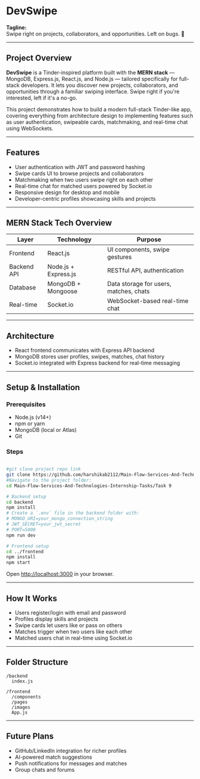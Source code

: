 # DevSwipe

**Tagline:**  
Swipe right on projects, collaborators, and opportunities. Left on bugs. 🐞

---

## Project Overview

**DevSwipe** is a Tinder-inspired platform built with the **MERN stack** — MongoDB, Express.js, React.js, and Node.js — tailored specifically for full-stack developers. It lets you discover new projects, collaborators, and opportunities through a familiar swiping interface. Swipe right if you're interested, left if it's a no-go.

This project demonstrates how to build a modern full-stack Tinder-like app, covering everything from architecture design to implementing features such as user authentication, swipeable cards, matchmaking, and real-time chat using WebSockets.

---

## Features

- User authentication with JWT and password hashing  
- Swipe cards UI to browse projects and collaborators  
- Matchmaking when two users swipe right on each other  
- Real-time chat for matched users powered by Socket.io  
- Responsive design for desktop and mobile  
- Developer-centric profiles showcasing skills and projects  

---

## MERN Stack Tech Overview

| Layer       | Technology           | Purpose                               |
|-------------|----------------------|-------------------------------------|
| Frontend    | React.js             | UI components, swipe gestures        |
| Backend API | Node.js + Express.js | RESTful API, authentication          |
| Database    | MongoDB + Mongoose   | Data storage for users, matches, chats |
| Real-time   | Socket.io            | WebSocket-based real-time chat       |

---

## Architecture

- React frontend communicates with Express API backend  
- MongoDB stores user profiles, swipes, matches, chat history  
- Socket.io integrated with Express backend for real-time messaging  

---

## Setup & Installation

### Prerequisites

- Node.js (v14+)  
- npm or yarn  
- MongoDB (local or Atlas)  
- Git  

### Steps

```bash

#git clone project repo link
git clone https://github.com/harshikab2112/Main-Flow-Services-And-Technologies-Internship-Tasks.git
#Navigate to the project folder:
cd Main-Flow-Services-And-Technologies-Internship-Tasks/Task 9

# Backend setup
cd backend
npm install
# Create a `.env` file in the backend folder with:
# MONGO_URI=your_mongo_connection_string
# JWT_SECRET=your_jwt_secret
# PORT=5000
npm run dev

# Frontend setup
cd ../frontend
npm install
npm start
````

Open [http://localhost:3000](http://localhost:3000) in your browser.

---

## How It Works

* Users register/login with email and password
* Profiles display skills and projects
* Swipe cards let users like or pass on others
* Matches trigger when two users like each other
* Matched users chat in real-time using Socket.io

---

## Folder Structure

```
/backend
  index.js

/frontend
  /components
  /pages
  /images
  App.js
```

---

## Future Plans

* GitHub/LinkedIn integration for richer profiles
* AI-powered match suggestions
* Push notifications for messages and matches
* Group chats and forums
